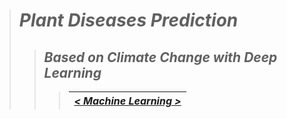 > # ***Plant Diseases Prediction***
>> ## *Based on Climate Change with Deep Learning*
>>> | <a href="https://github.com/AhmedNasser1601/Plant-Diseases-Prediction">***< Machine Learning >***</a> |
>>> | :-: |
